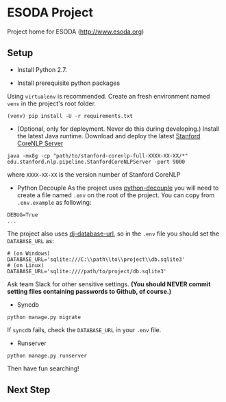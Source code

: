 # ESODA Project
Project home for ESODA (http://www.esoda.org)

## Setup
* Install Python 2.7.

* Install prerequisite python packages

Using `virtualenv` is recommended. Create an fresh environment named `venv` in the project's root folder.

```shell
(venv) pip install -U -r requirements.txt
```

* (Optional, only for deployment. Never do this during developing.) Install the latest Java runtime. Download and deploy the latest [Stanford CoreNLP Server](http://stanfordnlp.github.io/CoreNLP/corenlp-server.html)

```shell
java -mx8g -cp "path/to/stanford-corenlp-full-XXXX-XX-XX/*" edu.stanford.nlp.pipeline.StanfordCoreNLPServer -port 9000
```

where `XXXX-XX-XX` is the version number of Stanford CoreNLP

* Python Decouple
As the project uses [python-decouple](https://github.com/henriquebastos/python-decouple) you will need to create a file named `.env` on the root of the project. You can copy from `.env.example` as following:

```
DEBUG=True
...
```

The project also uses [dj-database-url](https://pypi.python.org/pypi/dj-database-url/), so in the `.env` file you should set the `DATABASE_URL` as:

```
# (on Windows)
DATABASE_URL='sqlite:///C:\\path\\to\\project\\db.sqlite3'
# (on Linux)
DATABASE_URL='sqlite:////path/to/project/db.sqlite3'
```

Ask team Slack for other sensitive settings. **(You should NEVER commit setting files containing passwords to Github, of course.)**

* Syncdb

```shell 
python manage.py migrate
```

If `syncdb` fails, check the `DATABASE_URL` in your `.env` file.

* Runserver

```shell
python manage.py runserver
```

Then have fun searching!

## Next Step

